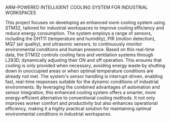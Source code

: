 ARM-POWERED INTELLIGENT COOLING SYSTEM FOR
INDUSTRIAL WORKSPACES

This project focuses on developing an enhanced room cooling system using STM32,
tailored for industrial workspaces to improve cooling efficiency and reduce energy consumption.
The system employs a range of sensors, including the DHT11 (temperature and humidity), PIR
(motion detection), MQ7 (air quality), and ultrasonic sensors, to continuously monitor
environmental conditions and human presence. Based on this real-time data, the STM32 controls
cooling fans and ventilation systems through L293D, dynamically adjusting their ON and off
operation.
This ensures that cooling is only provided when necessary, avoiding energy waste by shutting
down in unoccupied areas or when optimal temperature conditions are already not met.
The system's sensor handling is interrupt-driven, enabling fast, real-time responses suitable for the
dynamic conditions of industrial environments.
By leveraging the combined advantages of automation and sensor integration, this enhanced
cooling system offers a smarter, more energy-efficient alternative to conventional cooling
methods.
It not only improves worker comfort and productivity but also enhances operational efficiency,
making it a highly practical solution for maintaining optimal environmental conditions in
industrial workspaces.
